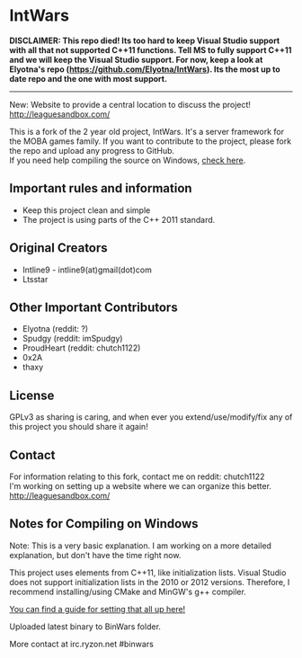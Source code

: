 IntWars
==================
**DISCLAIMER: This repo died! Its too hard to keep Visual Studio support with all that not supported C++11 functions. Tell MS to fully support C++11 and we will keep the Visual Studio support. For now, keep a look at Elyotna's repo (https://github.com/Elyotna/IntWars). Its the most up to date repo and the one with most support.**


------
New: Website to provide a central location to discuss the project! http://leaguesandbox.com/

This is a fork of the 2 year old project, IntWars. It's a server framework for the MOBA games family.
If you want to contribute to the project, please fork the repo and upload any progress to GitHub.  
If you need help compiling the source on Windows, [check here](http://leaguesandbox.com/forum/viewtopic.php?f=6&t=4).

Important rules and information
---------
* Keep this project clean and simple
* The project is using parts of the C++ 2011 standard.

Original Creators
-------
* Intline9 - intline9(at)gmail(dot)com
* Ltsstar

Other Important Contributors
-------
* Elyotna (reddit: ?)
* Spudgy (reddit: imSpudgy)
* ProudHeart (reddit: chutch1122)
* 0x2A
* thaxy


License
-------
GPLv3 as sharing is caring, and when ever you extend/use/modify/fix any of this project you should share it again!

Contact
-------
For information relating to this fork, contact me on reddit: chutch1122  
I'm working on setting up a website where we can organize this better. http://leaguesandbox.com/

Notes for Compiling on Windows
---------
Note: This is a very basic explanation. I am working on a more detailed explanation, but don't have the time right now.

This project uses elements from C++11, like initialization lists. Visual Studio does not support initialization lists in the 2010 or 2012 versions. Therefore, I recommend installing/using CMake and MinGW's g++ compiler.

[You can find a guide for setting that all up here!](http://leaguesandbox.com/forum/viewtopic.php?f=6&t=4)

Uploaded latest binary to BinWars folder.

More contact at irc.ryzon.net #binwars
